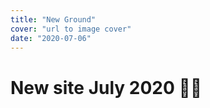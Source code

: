 ```yaml
---
title: "New Ground"
cover: "url to image cover"
date: "2020-07-06"
---
```


# New site July 2020 👨‍🚀
